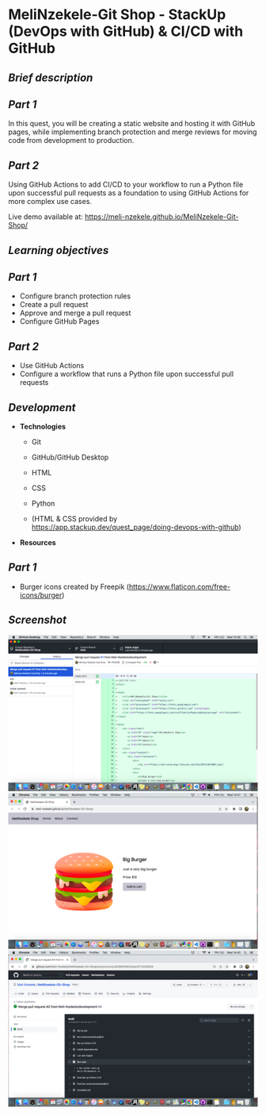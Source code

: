 # MeliNzekele-Git Shop - StackUp (DevOps with GitHub) & CI/CD with GitHub

## **_Brief description_**

## **_Part 1_**

In this quest, you will be creating a static website and hosting it with GitHub pages, while implementing branch protection and merge reviews for moving code from development to production.

## **_Part 2_**

Using GitHub Actions to add CI/CD to your workflow to run a Python file upon successful pull requests as a foundation to using GitHub Actions for more complex use cases.

Live demo available at: https://meli-nzekele.github.io/MeliNzekele-Git-Shop/

## **_Learning objectives_**

## **_Part 1_**

- Configure branch protection rules
- Create a pull request
- Approve and merge a pull request
- Configure GitHub Pages

## **_Part 2_**

- Use GitHub Actions
- Configure a workflow that runs a Python file upon successful pull requests

## **_Development_**

- **Technologies**

  - Git
  - GitHub/GitHub Desktop
  - HTML
  - CSS
  - Python

  - (HTML & CSS provided by https://app.stackup.dev/quest_page/doing-devops-with-github)

- **Resources**

## **_Part 1_**

- Burger icons created by Freepik (https://www.flaticon.com/free-icons/burger)

## **_Screenshot_**

![Pull request merge](/images/C44_Q2_1_MeliNzekele.png)
![Live Webpage](/images/C44_Q2_2_MeliNzekele.png)
![Python pull request merge](/images/C44_Q3_MeliNzekele.png)
